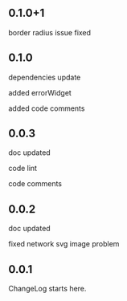 ## 0.1.0+1

border radius issue fixed

## 0.1.0

dependencies update

added errorWidget

added code comments

## 0.0.3

doc updated

code lint

code comments

## 0.0.2

doc updated

fixed network svg image problem

## 0.0.1

ChangeLog starts here.







